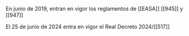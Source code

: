 En junio de 2019, entran en vigor los reglamentos de [[EASA]] [[945]] y [[947]]

El 25 de junio de 2024 entra en vigor el Real Decreto 2024/[[517]]



